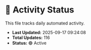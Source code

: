 # 🤖 Activity Status

This file tracks daily automated activity.

- **Last Updated:** 2025-09-17 09:24:08
- **Total Updates:** 116
- **Status:** 🟢 Active
